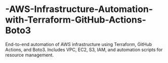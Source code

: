 # -AWS-Infrastructure-Automation-with-Terraform-GitHub-Actions-Boto3
End-to-end automation of AWS infrastructure using Terraform, GitHub Actions, and Boto3. Includes VPC, EC2, S3, IAM, and automation scripts for resource management.
